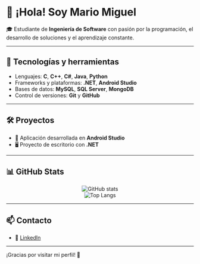# 👋 ¡Hola! Soy Mario Miguel

🎓 Estudiante de **Ingeniería de Software** con pasión por la programación, el desarrollo de soluciones y el aprendizaje constante.

---

## 🚀 Tecnologías y herramientas

- Lenguajes: **C**, **C++**, **C#**, **Java**, **Python**
- Frameworks y plataformas: **.NET**, **Android Studio**
- Bases de datos: **MySQL**, **SQL Server**, **MongoDB**
- Control de versiones: **Git** y **GitHub**

---

## 🛠️ Proyectos

- 📱 Aplicación desarrollada en **Android Studio**
- 🖥️ Proyecto de escritorio con **.NET**


---

## 📊 GitHub Stats

<p align="center">
  <img src="https://github-readme-stats.vercel.app/api?username=MarioMiguelo0090&show_icons=true&theme=github_dark" alt="GitHub stats" />
  <br />
  <img src="https://github-readme-stats.vercel.app/api/top-langs/?username=MarioMiguelo0090&layout=compact&theme=github_dark" alt="Top Langs" />
</p>

> 

---

## 📫 Contacto

- 💼 [LinkedIn](https://www.linkedin.com/in/mario-miguel-lim%C3%B3n-cabrera-0821b2320/?trk=opento_sprofile_details)

---

¡Gracias por visitar mi perfil! 🚀
